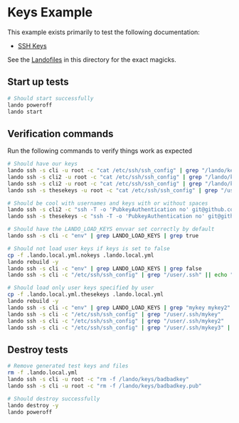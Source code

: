 Keys Example
============

This example exists primarily to test the following documentation:

* [SSH Keys](https://docs.devwithlando.io/config/ssh.html)

See the [Landofiles](http://docs.devwithlando.io/config/lando.html) in this directory for the exact magicks.

Start up tests
--------------

```bash
# Should start successfully
lando poweroff
lando start
```

Verification commands
---------------------

Run the following commands to verify things work as expected

```bash
# Should have our keys
lando ssh -s cli -u root -c "cat /etc/ssh/ssh_config" | grep "/lando/keys/badbadkey"
lando ssh -s cli2 -u root -c "cat /etc/ssh/ssh_config" | grep "/lando/keys/ppkey"
lando ssh -s cli2 -u root -c "cat /etc/ssh/ssh_config" | grep "/lando/keys/key with space"
lando ssh -s thesekeys -u root -c "cat /etc/ssh/ssh_config" | grep "/user/.ssh/mykey3"

# Should be cool with usernames and keys with or without spaces
lando ssh -s cli2 -c "ssh -T -o 'PubkeyAuthentication no' git@github.com" | grep "Permission denied"
lando ssh -s thesekeys -c "ssh -T -o 'PubkeyAuthentication no' git@github.com" | grep "Permission denied"

# Should have the LANDO_LOAD_KEYS envvar set correctly by default
lando ssh -s cli -c "env" | grep LANDO_LOAD_KEYS | grep true

# Should not load user keys if keys is set to false
cp -f .lando.local.yml.nokeys .lando.local.yml
lando rebuild -y
lando ssh -s cli -c "env" | grep LANDO_LOAD_KEYS | grep false
lando ssh -s cli -c "/etc/ssh/ssh_config" | grep "/user/.ssh" || echo "$?" | grep 1

# Should load only user keys specified by user
cp -f .lando.local.yml.thesekeys .lando.local.yml
lando rebuild -y
lando ssh -s cli -c "env" | grep LANDO_LOAD_KEYS | grep "mykey mykey2"
lando ssh -s cli -c "/etc/ssh/ssh_config" | grep "/user/.ssh/mykey"
lando ssh -s cli -c "/etc/ssh/ssh_config" | grep "/user/.ssh/mykey2"
lando ssh -s cli -c "/etc/ssh/ssh_config" | grep "/user/.ssh/mykey3" || echo "$?" | grep 1
```

Destroy tests
-------------

```bash
# Remove generated test keys and files
rm -f .lando.local.yml
lando ssh -s cli -u root -c "rm -f /lando/keys/badbadkey"
lando ssh -s cli -u root -c "rm -f /lando/keys/badbadkey.pub"

# Should destroy successfully
lando destroy -y
lando poweroff
```

